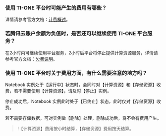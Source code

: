 ### 使用 TI-ONE 平台时可能产生的费用有哪些？

详情请参考官方文档：[计费概述](https://cloud.tencent.com/document/product/851/39693)。

### 若腾讯云账户余额为负值时，是否还可以继续使用 TI-ONE 平台服务？

在2小时内可继续使用平台服务，2小时后平台将停止提供计算资源服务，详情请参考官方文档：[欠费说明](https://cloud.tencent.com/document/product/851/39695)。

### 使用 TI-ONE 平台时关于费用方面，有什么需要注意的地方吗？

Notebook 实例处于【运行中】状态时，会同时对【计算资源】和【存储资源】收费，若不需要使用【计算资源】，请及时【停止】实例。

停止成功后，Notebook 实例此时处于【已终止】状态，此时仅对【存储资源】收费。

若不需要存储数据，可对实例做【删除】处理，删除成功后，将不会有费用产生。 

>!【计算资源】费用按小时结算，【存储资源】费用按天结算。

